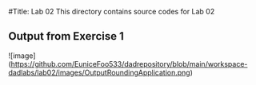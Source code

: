 #Title: Lab 02
This directory contains source codes for Lab 02
## Output from Exercise 1

![image]
(https://github.com/EuniceFoo533/dadrepository/blob/main/workspace-dadlabs/lab02/images/OutputRoundingApplication.png)


